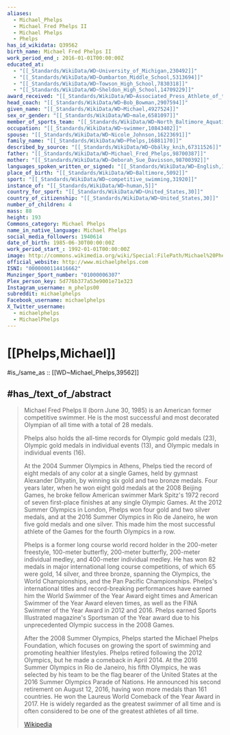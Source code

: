 ```yaml
---
aliases:
  - Michael_Phelps
  - Michael Fred Phelps II
  - Michael Phelps
  - Phelps
has_id_wikidata: Q39562
birth_name: Michael Fred Phelps II
work_period_end_: 2016-01-01T00:00:00Z
educated_at:
  - "[[_Standards/WikiData/WD~University_of_Michigan,230492]]"
  - "[[_Standards/WikiData/WD~Dumbarton_Middle_School,5313694]]"
  - "[[_Standards/WikiData/WD~Towson_High_School,7830318]]"
  - "[[_Standards/WikiData/WD~Sheldon_High_School,14709229]]"
award_received: "[[_Standards/WikiData/WD~Associated_Press_Athlete_of_the_Year,743122]]"
head_coach: "[[_Standards/WikiData/WD~Bob_Bowman,2907594]]"
given_name: "[[_Standards/WikiData/WD~Michael,4927524]]"
sex_or_gender: "[[_Standards/WikiData/WD~male,6581097]]"
member_of_sports_team: "[[_Standards/WikiData/WD~North_Baltimore_Aquatic_Club,7054057]]"
occupation: "[[_Standards/WikiData/WD~swimmer,10843402]]"
spouse: "[[_Standards/WikiData/WD~Nicole_Johnson,16223691]]"
family_name: "[[_Standards/WikiData/WD~Phelps,16881170]]"
described_by_source: "[[_Standards/WikiData/WD~Obálky_knih,67311526]]"
father: "[[_Standards/WikiData/WD~Michael_Fred_Phelps,98700387]]"
mother: "[[_Standards/WikiData/WD~Deborah_Sue_Davisson,98700392]]"
languages_spoken_written_or_signed: "[[_Standards/WikiData/WD~English,1860]]"
place_of_birth: "[[_Standards/WikiData/WD~Baltimore,5092]]"
sport: "[[_Standards/WikiData/WD~competitive_swimming,31920]]"
instance_of: "[[_Standards/WikiData/WD~human,5]]"
country_for_sport: "[[_Standards/WikiData/WD~United_States,30]]"
country_of_citizenship: "[[_Standards/WikiData/WD~United_States,30]]"
number_of_children: 4
mass: 88
height: 193
Commons_category: Michael Phelps
name_in_native_language: Michael Phelps
social_media_followers: 1940614
date_of_birth: 1985-06-30T00:00:00Z
work_period_start_: 1992-01-01T00:00:00Z
image: http://commons.wikimedia.org/wiki/Special:FilePath/Michael%20Phelps%20August%202016.jpg
official_website: http://www.michaelphelps.com
ISNI: "0000000114416662"
Munzinger_Sport_number: "01000006307"
Plex_person_key: 5d776b377a53e9001e71e323
Instagram_username: m_phelps00
subreddit: michaelphelps
Facebook_username: michaelphelps
X_Twitter_username:
  - michaelphelps
  - MichaelPhelps
---
```


# [[Phelps,Michael]] 

#is_/same_as :: [[WD~Michael_Phelps,39562]] 

## #has_/text_of_/abstract 

> Michael Fred Phelps II (born June 30, 1985) is an American former competitive swimmer. 
> He is the most successful and most decorated Olympian of all time 
> with a total of 28 medals. 
> 
> Phelps also holds the all-time records for Olympic gold medals (23), 
> Olympic gold medals in individual events (13), 
> and Olympic medals in individual events (16). 
> 
> At the 2004 Summer Olympics in Athens, Phelps tied the record of eight medals of any color at a single Games, held by gymnast Alexander Dityatin, by winning six gold and two bronze medals. Four years later, when he won eight gold medals at the 2008 Beijing Games, he broke fellow American swimmer Mark Spitz's 1972 record of seven first-place finishes at any single Olympic Games. At the 2012 Summer Olympics in London, Phelps won four gold and two silver medals, and at the 2016 Summer Olympics in Rio de Janeiro, he won five gold medals and one silver. This made him the most successful athlete of the Games for the fourth Olympics in a row.
>
> Phelps is a former long course world record holder in the 200-meter freestyle, 100-meter butterfly, 200-meter butterfly, 200-meter individual medley, and 400-meter individual medley. He has won 82 medals in major international long course competitions, of which 65 were gold, 14 silver, and three bronze, spanning the Olympics, the World Championships, and the Pan Pacific Championships. Phelps's international titles and record-breaking performances have earned him the World Swimmer of the Year Award eight times and American Swimmer of the Year Award eleven times, as well as the FINA Swimmer of the Year Award in 2012 and 2016. Phelps earned Sports Illustrated magazine's Sportsman of the Year award due to his unprecedented Olympic success in the 2008 Games.
>
> After the 2008 Summer Olympics, Phelps started the Michael Phelps Foundation, which focuses on growing the sport of swimming and promoting healthier lifestyles. Phelps retired following the 2012 Olympics, but he made a comeback in April 2014. At the 2016 Summer Olympics in Rio de Janeiro, his fifth Olympics, he was selected by his team to be the flag bearer of the United States at the 2016 Summer Olympics Parade of Nations. He announced his second retirement on August 12, 2016, having won more medals than 161 countries. He won the Laureus World Comeback of the Year Award in 2017. He is widely regarded as the greatest swimmer of all time and is often considered to be one of the greatest athletes of all time.
>
> [Wikipedia](https://en.wikipedia.org/wiki/Michael%20Phelps) 

